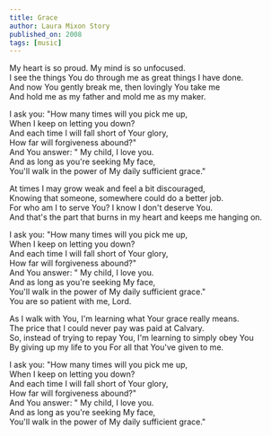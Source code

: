 ```yaml
---
title: Grace
author: Laura Mixon Story
published_on: 2008
tags: [music]
---
```


My heart is so proud. My mind is so unfocused.   
I see the things You do through me as great things I have done.   
And now You gently break me, then lovingly You take me   
And hold me as my father and mold me as my maker.   

I ask you: "How many times will you pick me up,   
When I keep on letting you down?   
And each time I will fall short of Your glory,   
How far will forgiveness abound?"   
And You answer: " My child, I love you.   
And as long as you're seeking My face,   
You'll walk in the power of My daily sufficient grace."   

At times I may grow weak and feel a bit discouraged,   
Knowing that someone, somewhere could do a better job.   
For who am I to serve You? I know I don't deserve You.   
And that's the part that burns in my heart and keeps me hanging on.   

I ask you: "How many times will you pick me up,   
When I keep on letting you down?   
And each time I will fall short of Your glory,   
How far will forgiveness abound?"   
And You answer: " My child, I love you.   
And as long as you're seeking My face,   
You'll walk in the power of My daily sufficient grace."   
You are so patient with me, Lord.   

As I walk with You, I'm learning what Your grace really means.   
The price that I could never pay was paid at Calvary.   
So, instead of trying to repay You, I'm learning to simply obey You   
By giving up my life to you For all that You've given to me.   

I ask you: "How many times will you pick me up,   
When I keep on letting you down?   
And each time I will fall short of Your glory,   
How far will forgiveness abound?"   
And You answer: " My child, I love you.   
And as long as you're seeking My face,   
You'll walk in the power of My daily sufficient grace."   
